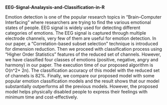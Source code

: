 **EEG-Signal-Analaysis-and-Classification-in-R**

Emotion detection is one of the popular research topics in “Brain–Computer Interfacing” where researchers are trying to find the various emotional states of people. EEG signal is widely used for detecting different categories of emotions. The EEG signal is captured through multiple electrode channels, very few of them are useful for emotion detection. In our paper, a “Correlation-based subset selection” technique is introduced for dimension reduction. Then we proceed with classification process using “Higher Order Statistics” features of the reduced set of channels. However, we have classified four classes of emotions (positive, negative, angry and harmony) in our paper. The execution time of our proposed algorithm is O(n^2+ 2n). The classification accuracy of this model with the reduced set of channels is 82%. Finally, we compare our proposed model with some popular emotion classification models and the result shows that our model substantially outperforms all the previous models. However, the proposed model helps physically disabled people to express their feelings with minimum time and cost-effectively.

